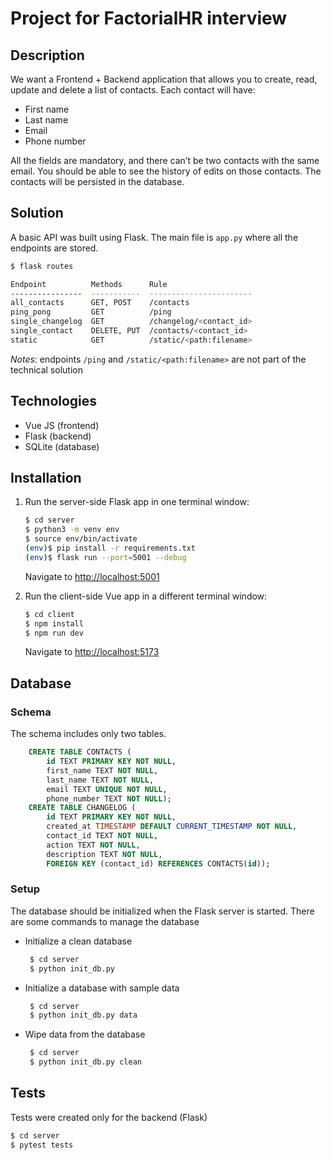 # Project for FactorialHR interview 

## Description
We want a Frontend + Backend application that allows you to create, read, update and delete a list of contacts.
Each contact will have: 
- First name
- Last name
- Email
- Phone number 

All the fields are mandatory, and there can’t be two contacts with the same email. You should be able to see the history of edits on those contacts. The contacts will be persisted in the database.

## Solution
A basic API was built using Flask. The main file is `app.py` where all the endpoints are stored.
```sh 
$ flask routes                                                                                                                     ✔  11m 5s  contacs_app Py  11:29:01 

Endpoint          Methods      Rule
----------------  -----------  -----------------------
all_contacts      GET, POST    /contacts
ping_pong         GET          /ping
single_changelog  GET          /changelog/<contact_id>
single_contact    DELETE, PUT  /contacts/<contact_id>
static            GET          /static/<path:filename>
```

_Notes_: endpoints `/ping` and `/static/<path:filename>` are not part of the technical solution

## Technologies
- Vue JS (frontend)
- Flask (backend)
- SQLite (database)

## Installation

1. Run the server-side Flask app in one terminal window:

    ```sh
    $ cd server
    $ python3 -m venv env
    $ source env/bin/activate
    (env)$ pip install -r requirements.txt
    (env)$ flask run --port=5001 --debug
    ```

    Navigate to [http://localhost:5001](http://localhost:5001)

2. Run the client-side Vue app in a different terminal window:

    ```sh
    $ cd client
    $ npm install
    $ npm run dev
    ```

    Navigate to [http://localhost:5173](http://localhost:5173)

## Database

### Schema

The schema includes only two tables.

```sql
    CREATE TABLE CONTACTS (
        id TEXT PRIMARY KEY NOT NULL,
        first_name TEXT NOT NULL,
        last_name TEXT NOT NULL,
        email TEXT UNIQUE NOT NULL,
        phone_number TEXT NOT NULL);
    CREATE TABLE CHANGELOG (
        id TEXT PRIMARY KEY NOT NULL,
        created_at TIMESTAMP DEFAULT CURRENT_TIMESTAMP NOT NULL,
        contact_id TEXT NOT NULL,
        action TEXT NOT NULL,
        description TEXT NOT NULL,
        FOREIGN KEY (contact_id) REFERENCES CONTACTS(id));
```


### Setup
The database should be initialized when the Flask server is started.
There are some commands to manage the database

- Initialize a clean database
   ```sh
    $ cd server
    $ python init_db.py
    ```

- Initialize a database with sample data
   ```sh
    $ cd server
    $ python init_db.py data
    ```
  
- Wipe data from the database
   ```sh
    $ cd server
    $ python init_db.py clean
    ```
  
## Tests

Tests were created only for the backend (Flask)

```sh
$ cd server
$ pytest tests
```